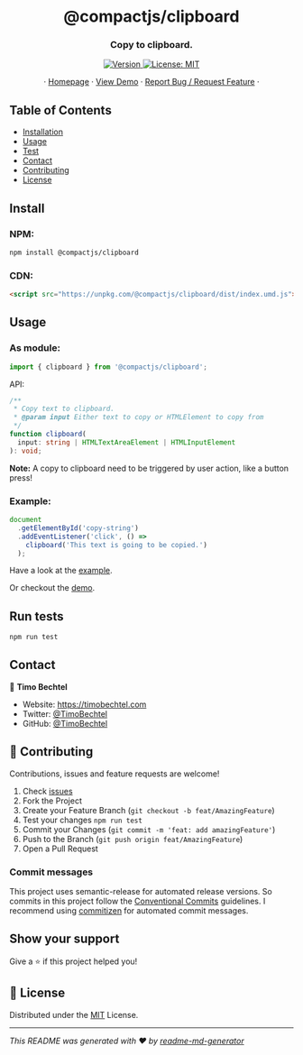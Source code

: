 <h1 align="center">@compactjs/clipboard</h1>
<h3 align="center">Copy to clipboard.</h3>
<p align="center">
  <a href="https://www.npmjs.com/package/@compactjs/clipboard" target="_blank">
    <img alt="Version" src="https://img.shields.io/npm/v/@compactjs/clipboard.svg">
  </a>
  <a href="https://github.com/CompactJS/clipboard/blob/master/LICENSE" target="_blank">
    <img alt="License: MIT" src="https://img.shields.io/github/license/CompactJS/clipboard" />
  </a>
</p>
<p align="center">
  ·
  <a href="https://github.com/CompactJS/clipboard#readme">Homepage</a>
  ·
  <a href="https://compactjs.github.io/clipboard">View Demo</a>
  ·
  <a href="https://github.com/CompactJS/clipboard/issues">Report Bug / Request Feature</a>
  ·
</p>

## Table of Contents

- [Installation](#Install)
- [Usage](#usage)
- [Test](#run-tests)
- [Contact](#contact)
- [Contributing](#Contributing)
- [License](#license)

## Install

### NPM:

```sh
npm install @compactjs/clipboard
```

### CDN:

```html
<script src="https://unpkg.com/@compactjs/clipboard/dist/index.umd.js"></script>
```

## Usage

### As module:

```javascript
import { clipboard } from '@compactjs/clipboard';
```

API:

```typescript
/**
 * Copy text to clipboard.
 * @param input Either text to copy or HTMLElement to copy from
 */
function clipboard(
  input: string | HTMLTextAreaElement | HTMLInputElement
): void;
```

**Note:** A copy to clipboard need to be triggered by user action, like a button press!

### Example:

```javascript
document
  .getElementById('copy-string')
  .addEventListener('click', () =>
    clipboard('This text is going to be copied.')
  );
```

Have a look at the [example](https://github.com/CompactJS/clipboard/blob/master/example/index.html).

Or checkout the [demo](https://compactjs.github.io/clipboard).

## Run tests

```sh
npm run test
```

## Contact

👤 **Timo Bechtel**

- Website: https://timobechtel.com
- Twitter: [@TimoBechtel](https://twitter.com/TimoBechtel)
- GitHub: [@TimoBechtel](https://github.com/TimoBechtel)

## 🤝 Contributing

Contributions, issues and feature requests are welcome!<br />

1. Check [issues](https://github.com/CompactJS/clipboard/issues)
1. Fork the Project
1. Create your Feature Branch (`git checkout -b feat/AmazingFeature`)
1. Test your changes `npm run test`
1. Commit your Changes (`git commit -m 'feat: add amazingFeature'`)
1. Push to the Branch (`git push origin feat/AmazingFeature`)
1. Open a Pull Request

### Commit messages

This project uses semantic-release for automated release versions. So commits in this project follow the [Conventional Commits](https://www.conventionalcommits.org/en/v1.0.0-beta.2/) guidelines. I recommend using [commitizen](https://github.com/commitizen/cz-cli) for automated commit messages.

## Show your support

Give a ⭐️ if this project helped you!

## 📝 License

Distributed under the [MIT](https://github.com/CompactJS/clipboard/blob/master/LICENSE) License.

---

_This README was generated with ❤️ by [readme-md-generator](https://github.com/kefranabg/readme-md-generator)_
